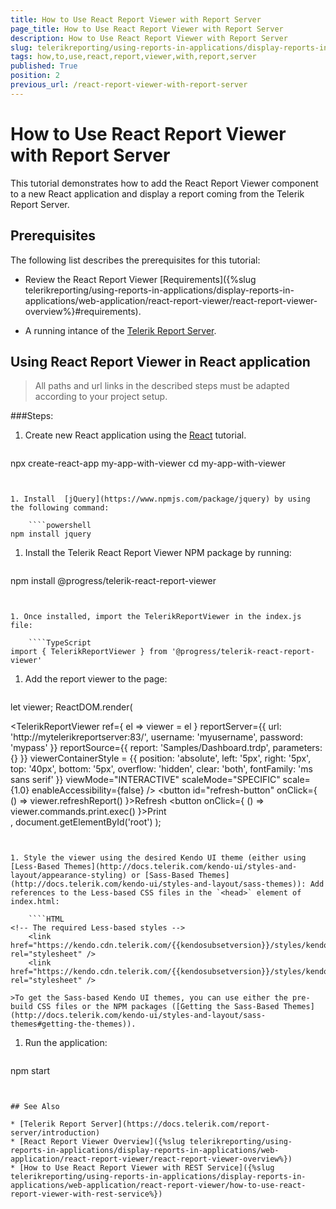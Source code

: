 ```yaml
---
title: How to Use React Report Viewer with Report Server
page_title: How to Use React Report Viewer with Report Server 
description: How to Use React Report Viewer with Report Server
slug: telerikreporting/using-reports-in-applications/display-reports-in-applications/web-application/react-report-viewer/how-to-use-react-report-viewer-with-report-server
tags: how,to,use,react,report,viewer,with,report,server
published: True
position: 2
previous_url: /react-report-viewer-with-report-server
---
```


# How to Use React Report Viewer with Report Server

This tutorial demonstrates how to add the React Report Viewer component to a new React application and display a report coming from the Telerik Report Server.

## Prerequisites

The following list describes the prerequisites for this tutorial:

* Review the React Report Viewer [Requirements]({%slug telerikreporting/using-reports-in-applications/display-reports-in-applications/web-application/react-report-viewer/react-report-viewer-overview%}#requirements).

* A running intance of the [Telerik Report Server](https://docs.telerik.com/report-server/introduction).

## Using React Report Viewer in React application

> All paths and url links in the described steps must be adapted according to your project setup.

###Steps:

1. Create new React application using the [React](https://reactjs.org/docs/create-a-new-react-app.html) tutorial.

	````powershell
npx create-react-app my-app-with-viewer
	cd my-app-with-viewer
````


1. Install  [jQuery](https://www.npmjs.com/package/jquery) by using the following command:

	````powershell
npm install jquery
````


1. Install the Telerik React Report Viewer NPM package by running:

	````powershell
npm install @progress/telerik-react-report-viewer
````


1. Once installed, import the TelerikReportViewer in the index.js file: 

	````TypeScript
import { TelerikReportViewer } from '@progress/telerik-react-report-viewer'
````


1. Add the report viewer to the page:

	````TypeScript
let viewer;
	ReactDOM.render(
		<div>
		  <TelerikReportViewer
			ref={ el => viewer = el }
			reportServer={{
				url: 'http://mytelerikreportserver:83/',
				username: 'myusername',
				password: 'mypass'
			}}
			reportSource={{
				report: 'Samples/Dashboard.trdp',
				parameters: {}
			}}
			viewerContainerStyle = {{
				position: 'absolute',
				left: '5px',
				right: '5px',
				top: '40px',
				bottom: '5px',
				overflow: 'hidden',
				clear: 'both',
				fontFamily: 'ms sans serif'
			}}
			viewMode="INTERACTIVE"
			scaleMode="SPECIFIC"
			scale={1.0}
			enableAccessibility={false} />
		  <button id="refresh-button" onClick={ () => viewer.refreshReport() }>Refresh</button>
		  <button onClick={ () => viewer.commands.print.exec() }>Print</button>
		</div>,
		document.getElementById('root')
	);
````


1. Style the viewer using the desired Kendo UI theme (еither using [Less-Based Themes](http://docs.telerik.com/kendo-ui/styles-and-layout/appearance-styling) or [Sass-Based Themes](http://docs.telerik.com/kendo-ui/styles-and-layout/sass-themes)): Add references to the Less-based CSS files in the `<head>` element of index.html:

	````HTML
<!-- The required Less-based styles -->
	<link href="https://kendo.cdn.telerik.com/{{kendosubsetversion}}/styles/kendo.common.min.css" rel="stylesheet" />
	<link href="https://kendo.cdn.telerik.com/{{kendosubsetversion}}/styles/kendo.blueopal.min.css" rel="stylesheet" />
````

	>To get the Sass-based Kendo UI themes, you can use either the pre-build CSS files or the NPM packages ([Getting the Sass-Based Themes](http://docs.telerik.com/kendo-ui/styles-and-layout/sass-themes#getting-the-themes)).

1. Run the application:

	````powershell
npm start
````


## See Also

* [Telerik Report Server](https://docs.telerik.com/report-server/introduction)
* [React Report Viewer Overview]({%slug telerikreporting/using-reports-in-applications/display-reports-in-applications/web-application/react-report-viewer/react-report-viewer-overview%})
* [How to Use React Report Viewer with REST Service]({%slug telerikreporting/using-reports-in-applications/display-reports-in-applications/web-application/react-report-viewer/how-to-use-react-report-viewer-with-rest-service%})
